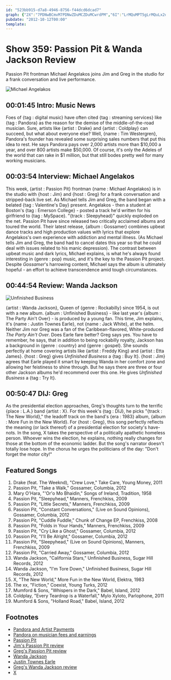 ```yaml
---
id: "523bb915-d7a8-4946-8756-f44dcd6dcad7"
graph: {"2X":"7PDNwBCmvM7PDNwZDuMCZDuMCwrdPM","6I":"LrMQuMPT5gLrMQuLx2oo9MGtlLrMQuMPT5gWKtbeSKKYyWKtbe","22U":"BCITxfcNthBCITxa97DB97qipa97DB97qipBHm1G","2CN":"N0Oaid78iu0G16aN0OaiN0OaiiNW0R0G16aBK116BHm1GBK1160G16aiNW0R"}
pubdate: "2012-10-12T00:00"
template: 
---
```






# Show 359: Passion Pit & Wanda Jackson Review

Passion Pit frontman Michael Angelakos joins Jim and Greg in the studio for a frank conversation and live performance.

![Michael Angelakos](https://static.soundopinions.org/images/2012/passionpit.jpg)



## 00:01:45 Intro: Music News

Foes of {tag : digital music} have often cited {tag : streaming services} like {tag : Pandora} as the reason for the demise of the middle-of-the-road musician. Sure, artists like {artist : Drake} and {artist : Coldplay} can succeed, but what about everyone else? Well, {name : Tim Westergren}, Pandora's founder has revealed some surprising sales numbers that put this idea to rest. He says Pandora pays over 2,000 artists more than $10,000 a year, and over 800 artists make $50,000. Of course, it's only the Adeles of the world that can rake in $1 million, but that still bodes pretty well for many working musicians.



## 00:03:54 Interview: Michael Angelakos

This week, {artist : Passion Pit} frontman {name : Michael Angelakos} is in the studio with {host : Jim} and {host : Greg} for a frank conversation and stripped-back live set. As Michael tells Jim and Greg, the band began with a belated {tag : Valentine's Day} present. Angelakos - then a student at Boston's {tag : Emerson College} - posted a track he'd written for his girlfriend to {tag : MySpace}. "{track : Sleepyhead}" quickly exploded on the net. Passion Pit have since released two critically acclaimed albums and toured the world. Their latest release, {album : Gossamer} combines upbeat dance tracks and high production values with lyrics that explore Angelakos's own experience with addiction and mental illness. (As Michael tells Jim and Greg, the band had to cancel dates this year so that he could deal with issues related to his manic depression). The contrast between upbeat music and dark lyrics, Michael explains, is what he's always found interesting in {genre : pop} music, and it's the key to the Passion Pit project. Despite *Gossamer*'s harrowing content, Michael says the album is ultimately hopeful - an effort to achieve transcendence amid tough circumstances.



## 00:44:54 Review: Wanda Jackson

![Unfinished Business](https://static.soundopinions.org/assets/359/22U0.jpg)

{artist : Wanda Jackson}, Queen of {genre : Rockabilly} since 1954, is out with a new album. {album : Unfinished Business} - like last year's {album : The Party Ain't Over} - is produced by a young fan. This time, Jim explains, it's {name : Justin Townes Earle}, not {name : Jack White}, at the helm. Neither Jim nor Greg was a fan of the Caribbean-flavored, White-produced *The Party Ain't Over*. Does Earle fare better? Greg says yes. You have to remember, he says, that in addition to being rockabilly royalty, Jackson has a background in {genre : country} and {genre : gospel}. She sounds perfectly at home covering artists like {artist : Freddy King} and {artist : Etta James}. {host : Greg} gives *Unfinished Business* a {tag : Buy It}. {host : Jim} agrees that Earle played it smart by keeping Wanda in her comfort zone and allowing her feistiness to shine through. But he says there are three or four other Jackson albums he'd recommend over this one. He gives *Unfinished Business* a {tag : Try It}.



## 00:50:47 DIJ: Greg

As the presidential election approaches, Greg's thoughts turn to the terrific {place : L.A.} band {artist : X}. For this week's {tag : DIJ}, he picks "{track : The New World}," the leadoff track on the band's {era : 1983} album, {album : More Fun in the New World}. For {host : Greg}, this song perfectly reflects the meaning (or lack thereof) of a presidential election for society's have-nots. In the song, X takes the perspective of a politically apathetic homeless person. Whoever wins the election, he explains, nothing really changes for those at the bottom of the economic ladder. But the song's narrator doesn't totally lose hope. In the chorus he urges the politicians of the day: "Don't forget the motor city!"



## Featured Songs

1. Drake (feat. The Weeknd), "Crew Love," Take Care, Young Money, 2011
2. Passion Pit, "Take a Walk," Gossamer, Columbia, 2012
3. Mary O'Hara, "'Or'o Mo Bhaidin," Songs of Ireland, Tradition, 1958
4. Passion Pit, "Sleepyhead," Manners, Frenchkiss, 2009
5. Passion Pit, "Little Secrets," Manners, Frenchkiss, 2009
6. Passion Pit, "Constant Conversations," (Live on Sound Opinions), Gossamer, Columbia, 2012
7. Passion Pit, "Cuddle Fuddle," Chunk of Change EP, Frenchkiss, 2008
8. Passion Pit, "Folds in Your Hands," Manners, Frenchkiss, 2009
9. Passion Pit, "Cry Like a Ghost," Gossamer, Columbia, 2012
10. Passion Pit, "I'll Be Alright," Gossamer, Columbia, 2012
11. Passion Pit, "Sleepyhead," (Live on Sound Opinions), Manners, Frenchkiss, 2009
12. Passion Pit, "Carried Away," Gossamer, Columbia, 2012
13. Wanda Jackson, "California Stars," Unfinished Business, Sugar Hill Records, 2012
14. Wanda Jackson, "I'm Tore Down," Unfinished Business, Sugar Hill Records, 2012
15. X, "The New World," More Fun in the New World, Elektra, 1983
16. The xx, "Fiction," Coexist, Young Turks, 2012
17. Mumford & Sons, "Whispers in the Dark," Babel, Island, 2012
18. Coldplay, "Every Teardrop is a Waterfall," Mylo Xyloto, Parlophone, 2011
19. Mumford & Sons, "Holland Road," Babel, Island, 2012



## Footnotes

- [Pandora and Artist Payments](http://blog.pandora.com/2012/10/09/pandora-and-artist-payments/)
- [Pandora on musician fees and earnings](http://www.forbes.com/sites/erikkain/2012/10/09/pandora-founder-reveals-big-earnings-and-high-fees-for-musicians-online/)
- [Passion Pit](http://passionpitmusic.com/)
- [Jim's Passion Pit review](http://www.wbez.org/blogs/jim-derogatis/2012-08/record-reviews-roundup-redux-passion-pit-and-antibalas-101928)
- [Greg's Passion Pit review](http://articles.chicagotribune.com/2012-07-23/entertainment/chi-passion-pit-album-review-gossamer-album-reviewed-20120721_1_album-review-mental-illness-passion-pit)
- [Wanda Jackson](http://www.wandajackson.com/)
- [Justin Townes Earle](http://www.justintownesearle.com/)
- [Greg's Wanda Jackson review](http://articles.chicagotribune.com/2012-10-08/entertainment/chi-wanda-jackson-album-review-unfinished-business-reviewed-20121008_1_album-review-wanda-jackson-justin-townes-earle)
- [X](http://www.allmusic.com/artist/x-mn0000960690/biography)